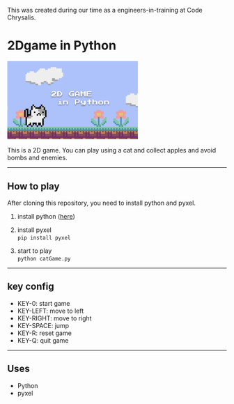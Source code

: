 This was created during our time as a engineers-in-training at Code Chrysalis.
# 2Dgame in Python

<img src="images/title.png" width="300px">

This is a 2D game. You can play using a cat and collect apples and avoid bombs and enemies.

---
## How to play
After cloning this repository, you need to install python and pyxel.
1. install python (<a href="https://www.python.org/downloads/">here</a>)

2. install pyxel  
``
pip install pyxel
``

3. start to play  
``
python catGame.py
``

-----
## key config
- KEY-0: start game
- KEY-LEFT: move to left
- KEY-RIGHT: move to right
- KEY-SPACE: jump
- KEY-R: reset game
- KEY-Q: quit game

-----
## Uses
- Python
- pyxel
